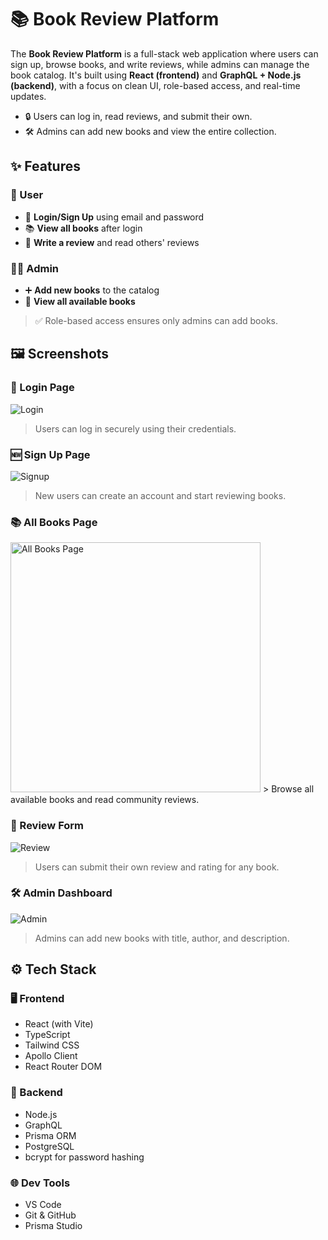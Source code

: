 # 📚 Book Review Platform

The **Book Review Platform** is a full-stack web application where users can sign up, browse books, and write reviews, while admins can manage the book catalog. It's built using **React (frontend)** and **GraphQL + Node.js (backend)**, with a focus on clean UI, role-based access, and real-time updates.

- 🔒 Users can log in, read reviews, and submit their own.
- 🛠️ Admins can add new books and view the entire collection.

## ✨ Features

### 👤 User
- 🔐 **Login/Sign Up** using email and password
- 📚 **View all books** after login
- 📝 **Write a review** and read others' reviews

### 👩‍💼 Admin
- ➕ **Add new books** to the catalog
- 📖 **View all available books**

> ✅ Role-based access ensures only admins can add books.
## 🖼️ Screenshots

### 🔐 Login Page
![Login](./screenshots/login.png)
> Users can log in securely using their credentials.

### 🆕 Sign Up Page
![Signup](./screenshots/signup.png)
> New users can create an account and start reviewing books.

### 📚 All Books Page
<img src="./screenshots/books.png" alt="All Books Page" width="400"/>
> Browse all available books and read community reviews.

### 📝 Review Form
![Review](./screenshots/review.png)
> Users can submit their own review and rating for any book.

### 🛠️ Admin Dashboard
![Admin](./screenshots/admin.png)
> Admins can add new books with title, author, and description.

## ⚙️ Tech Stack

### 🖥 Frontend
- React (with Vite)
- TypeScript
- Tailwind CSS
- Apollo Client
- React Router DOM

### 🔧 Backend
- Node.js
- GraphQL
- Prisma ORM
- PostgreSQL
- bcrypt for password hashing

### 🌐 Dev Tools
- VS Code
- Git & GitHub
- Prisma Studio

